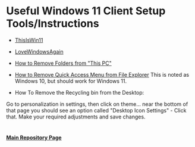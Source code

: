 # Useful Windows 11 Client Setup Tools/Instructions

* [ThisIsWin11](https://github.com/builtbybel/ThisIsWin11)

* [LoveWindowsAgain](https://github.com/builtbybel/LoveWindowsAgain)

* [How to Remove Folders from "This PC"](https://winaero.com/windows-11-remove-folders-from-this-pc/)

* [How to Remove Quick Access Menu from File Explorer](https://community.spiceworks.com/how_to/166304-removing-quick-access-from-windows-10-file-explorer) This is noted as Windows 10, but should work for Windows 11.

* How To Remove the Recycling bin from the Desktop: 
 
Go to personalization in settings, then click on theme... near the bottom of that page you should see an option called "Desktop Icon Settings" - Click that. Make your required adjustments and save changes. 

#
#### [Main Repository Page](https://github.com/mycroftwilde/portainer_templates)
